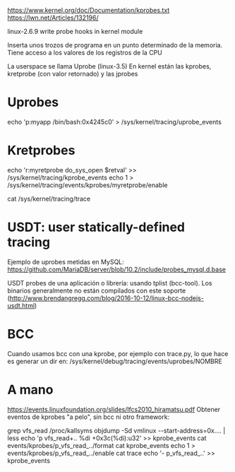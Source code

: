 https://www.kernel.org/doc/Documentation/kprobes.txt
https://lwn.net/Articles/132196/

linux-2.6.9
write probe hooks in kernel module

Inserta unos trozos de programa en un punto determinado de la memoria.
Tiene acceso a los valores de los registros de la CPU

La userspace se llama Uprobe (linux-3.5)
En kernel están las kprobes, kretprobe (con valor retornado) y las jprobes



# Uprobes
echo 'p:myapp /bin/bash:0x4245c0' > /sys/kernel/tracing/uprobe_events


# Kretprobes
echo 'r:myretprobe do_sys_open $retval' >> /sys/kernel/tracing/kprobe_events
echo 1 > /sys/kernel/tracing/events/kprobes/myretprobe/enable

cat /sys/kernel/tracing/trace




# USDT: user statically-defined tracing
Ejemplo de uprobes metidas en MySQL: https://github.com/MariaDB/server/blob/10.2/include/probes_mysql.d.base

USDT probes de una aplicación o librería: usando tplist (bcc-tool).
Los binarios generalmente no están compilados con este soporte (http://www.brendangregg.com/blog/2016-10-12/linux-bcc-nodejs-usdt.html)




# BCC
Cuando usamos bcc con una kprobe, por ejemplo con trace.py, lo que hace es generar un dir en:
/sys/kernel/debug/tracing/events/uprobes/NOMBRE

# A mano
https://events.linuxfoundation.org/slides/lfcs2010_hiramatsu.pdf
Obtener eventos de kprobes "a pelo", sin bcc ni otro framework:

<Analyze Binary>
grep vfs_read /proc/kallsyms
objdump -Sd vmlinux --start-address=0x.... | less

<Add Event>
echo 'p vfs_read+.. %di +0x3c(%di):u32' >> kprobe_events

<Show Event>
cat events/kprobes/p_vfs_read_../format
cat kprobe_events

<Trace Event>
echo 1 > events/kprobes/p_vfs_read_../enable
cat trace

<Delete Event>
echo '- p_vfs_read_..' >> kprobe_events
